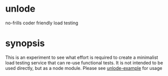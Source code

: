 # unlode

no-frills coder friendly load testing

# synopsis

This is an experiment to see what effort is required to create a minimalist load testing service that can re-use functional tests.  It is not intended to be used directly, but as a node module.  Please see [unlode-example](https://github.com/GeekyDeaks/unlode-example) for usage
